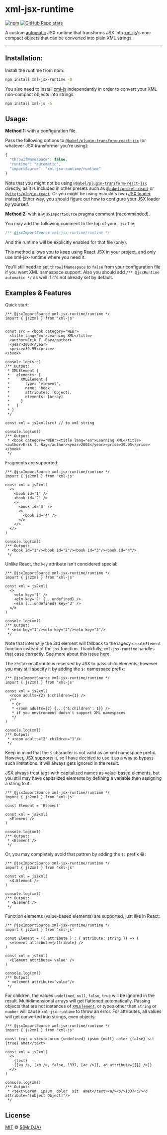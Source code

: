 # xml-jsx-runtime

[![npm](https://img.shields.io/npm/v/xml-jsx-runtime)](https://www.npmjs.com/package/xml-jsx-runtime) [![GitHub Repo stars](https://img.shields.io/github/stars/iMrDJAi/xml-jsx-runtime?style=social)](https://github.com/iMrDJAi/xml-jsx-runtime)

A custom [automatic](https://babeljs.io/docs/en/babel-plugin-transform-react-jsx#react-automatic-runtime) JSX runtime that transforms JSX into [xml-js](https://github.com/nashwaan/xml-js)'s non-compact objects that can be converted into plain XML strings.

***
## Installation:

Install the runtime from npm:
```bash
npm install xml-jsx-runtime -D
```

You also need to install [xml-js](https://github.com/nashwaan/xml-js) independently in order to convert your XML non-compact objects into strings:

```bash
npm install xml-js -S
```

## Usage:

**Method 1:** with a configuration file.

Pass the following options to [`@babel/plugin-transform-react-jsx`](https://babeljs.io/docs/en/babel-plugin-transform-react-jsx#usage) (or whatever JSX transformer you're using):

```js
{
  "throwIfNamespace": false,
  "runtime": "automatic",
  "importSource": "xml-jsx-runtime/runtime"
}
```

Note that you might not be using [`@babel/plugin-transform-react-jsx`](https://www.npmjs.com/package/@babel/plugin-transform-react-jsx) directly, as it is included in other presets such as  [`@babel/preset-react`](https://www.npmjs.com/package/@babel/preset-react) or [`@vitejs/plugin-react`](https://www.npmjs.com/package/@vitejs/plugin-react). Or you might be using esbuild's own [JSX loader](https://esbuild.github.io/content-types/#jsx) instead. Either way, you should figure out how to configure your JSX loader by yourself.

**Method 2:** with a `@jsxImportSource` pragma comment (recommanded).

You may add the following comment to the top of your `.jsx` file:

```js
/** @jsxImportSource xml-jsx-runtime/runtime */
```

And the runtime will be explicitly enabled for that file (only).

This method allows you to keep using React JSX in your project, and only use xml-jsx-runtime where you need it.

You'll still need to set `throwIfNamespace` to `false` from your configuration file if you want XML namespace support. Also you should add `/** @jsxRuntime automatic */` as well if it's not already set by default.

## Examples & Features

Quick start:

```tsx
/** @jsxImportSource xml-jsx-runtime/runtime */
import { js2xml } from 'xml-js'


const src = <book category='WEB'>
  <title lang='en'>Learning XML</title>
  <author>Erik T. Ray</author>
  <year>2003</year>
  <price>39.95</price>
</book>

console.log(src)
/** Output:
 * XMLElement {
 *   elements: [
 *     XMLElement {
 *       type: 'element',
 *       name: 'book',
 *       attributes: [Object],
 *       elements: [Array]
 *     }
 *   ]
 * }
 */

const xml = js2xml(src) // to xml string

console.log(xml)
/** Output:
 * <book category="WEB"><title lang="en">Learning XML</title><author>Erik T. Ray</author><year>2003</year><price>39.95</price></book>
 */
```

Fragments are supported:

```tsx
/** @jsxImportSource xml-jsx-runtime/runtime */
import { js2xml } from 'xml-js'

const xml = js2xml(
  <>
    <book id='1' />
    <book id='2' />
    <>
      <book id='3' />
      <>
        <book id='4' />
      </>
    </>
  </>
)

console.log(xml)
/** Output:
 * <book id="1"/><book id="2"/><book id="3"/><book id="4"/>
 */
```

Unlike React, the `key` attribute isn't concidered special:

```tsx
/** @jsxImportSource xml-jsx-runtime/runtime */
import { js2xml } from 'xml-js'

const xml = js2xml(
  <>
    <elm key='1' />
    <elm key='2' {...undefined} />
    <elm {...undefined} key='3' />
  </>
)

console.log(xml)
/** Output:
 * <elm key="1"/><elm key="2"/><elm key="3"/>
 */
```

Note that internally the 3rd element will fallback to the lagecy `createElement` function instead of the `jsx` function. Thankfully, `xml-jsx-runtime` handles that case correctly. See more about this issue [here](https://github.com/facebook/react/issues/20031).

The `children` attribute is reserved by JSX to pass child elements, however you may still specify it by adding the `$:` namespace prefix:

```tsx
/** @jsxImportSource xml-jsx-runtime/runtime */
import { js2xml } from 'xml-js'

const xml = js2xml(
  <room adults={2} $:children={1} />
  /**
   * Or
   * <room adults={2} {...{'$:children': 1}} />
   * if you environment doesn't support XML namespaces
   */
)

console.log(xml)
/** Output:
 * <room adults="2" children="1"/>
 */
```

Keep in mind that the `$` character is not valid as an xml namespace prefix. However, JSX supports it, so I have decided to use it as a way to bypass such limitations. It will always gets ignored in the result.

JSX always treat tags with capitalized names as [value-based](https://www.typescriptlang.org/docs/handbook/jsx.html#value-based-elements) elements, but you still may have capitalized elements by defining a variable then assigning a string to it:

```tsx
/** @jsxImportSource xml-jsx-runtime/runtime */
import { js2xml } from 'xml-js'

const Element = 'Element'

const xml = js2xml(
  <Element />
)

console.log(xml)
/** Output:
 * <Element />
 */
```

Or, you may completely avoid that pattren by adding the `$:` prefix 😁:

```tsx
/** @jsxImportSource xml-jsx-runtime/runtime */
import { js2xml } from 'xml-js'

const xml = js2xml(
  <$:Element />
)

console.log(xml)
/** Output:
 * <Element />
 */
```

Function elements (value-based elements) are supported, just like in React:

```tsx
/** @jsxImportSource xml-jsx-runtime/runtime */
import { js2xml } from 'xml-js'

const Element = ({ attribute } : { attribute: string }) => (
  <element attribute={attribute} />
)

const xml = js2xml(
  <Element attribute='value' />
)

console.log(xml)
/** Output:
 * <element attribute="value"/>
 */
```

For children, the values `undefined`, `null`, `false`, `true` will be ignored in the result. Multidimensional arrays will get flattened automatically. Passing objects that are not instances of [`XMLElement`](https://github.com/iMrDJAi/xml-jsx-runtime/blob/master/src/XMLElement.ts), or types other than `string` or `number` will cause `xml-jsx-runtime` to throw an error. For attributes, all values will get converted into strings, even objects:

```tsx
/** @jsxImportSource xml-jsx-runtime/runtime */
import { js2xml } from 'xml-js'

const text = <text>Lorem {undefined} ipsum {null} dolor {false} sit {true} amet</text>

const xml = js2xml(
  <>
    {text}
    {[<a />, [<b />, false, 1337, [<c />]], <d attribute={{}} />]}
  </>
)

console.log(xml)
/** Output:
 * <text>Lorem  ipsum  dolor  sit  amet</text><a/><b/>1337<c/><d attribute="[object Object]"/>
 */
```

## License
[MIT](https://github.com/iMrDJAi/xml-jsx-runtime/blob/master/LICENSE) © [${Mr.DJA}](https://github.com/iMrDJAi)
